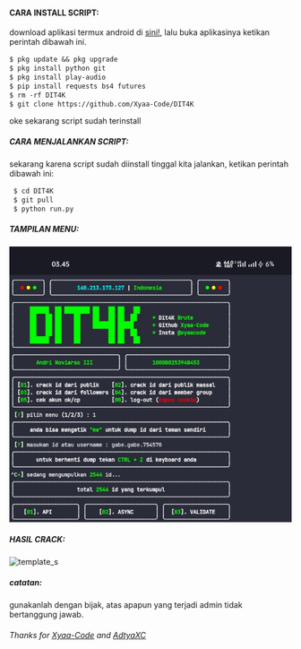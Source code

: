 
#### CARA INSTALL SCRIPT:
 download aplikasi termux android di [sini!](https://f-droid.org/repo/com.termux_117.apk), lalu buka aplikasinya ketikan perintah dibawah ini.
 ```
 $ pkg update && pkg upgrade
 $ pkg install python git
 $ pkg install play-audio
 $ pip install requests bs4 futures
 $ rm -rf DIT4K
 $ git clone https://github.com/Xyaa-Code/DIT4K
 ```
 oke sekarang script sudah terinstall
##### CARA MENJALANKAN SCRIPT:
 sekarang karena script sudah diinstall tinggal kita jalankan, ketikan perintah dibawah ini:
 ```
  $ cd DIT4K
  $ git pull
  $ python run.py
 ```
##### TAMPILAN MENU:
![template_s](https://github.com/Xyaa-Code/DIT4K/blob/main/data/images/Screenshot_2023-03-30-03-45-54-25_84d3000e3f4017145260f7618db1d683.jpg)


##### HASIL CRACK:
![template_s]()


##### catatan:
 gunakanlah dengan bijak, atas apapun yang terjadi admin tidak bertanggung jawab.

###### Thanks for [Xyaa-Code](https://github.com/Xyaa-Code) and [AdtyaXC](https://github.com/AdtyaXC)
